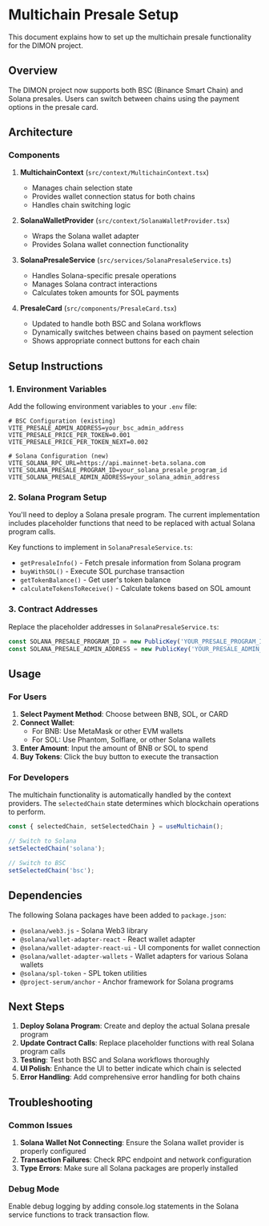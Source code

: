 # Multichain Presale Setup

This document explains how to set up the multichain presale functionality for the DIMON project.

## Overview

The DIMON project now supports both BSC (Binance Smart Chain) and Solana presales. Users can switch between chains using the payment options in the presale card.

## Architecture

### Components

1. **MultichainContext** (`src/context/MultichainContext.tsx`)
   - Manages chain selection state
   - Provides wallet connection status for both chains
   - Handles chain switching logic

2. **SolanaWalletProvider** (`src/context/SolanaWalletProvider.tsx`)
   - Wraps the Solana wallet adapter
   - Provides Solana wallet connection functionality

3. **SolanaPresaleService** (`src/services/SolanaPresaleService.ts`)
   - Handles Solana-specific presale operations
   - Manages Solana contract interactions
   - Calculates token amounts for SOL payments

4. **PresaleCard** (`src/components/PresaleCard.tsx`)
   - Updated to handle both BSC and Solana workflows
   - Dynamically switches between chains based on payment selection
   - Shows appropriate connect buttons for each chain

## Setup Instructions

### 1. Environment Variables

Add the following environment variables to your `.env` file:

```env
# BSC Configuration (existing)
VITE_PRESALE_ADMIN_ADDRESS=your_bsc_admin_address
VITE_PRESALE_PRICE_PER_TOKEN=0.001
VITE_PRESALE_PRICE_PER_TOKEN_NEXT=0.002

# Solana Configuration (new)
VITE_SOLANA_RPC_URL=https://api.mainnet-beta.solana.com
VITE_SOLANA_PRESALE_PROGRAM_ID=your_solana_presale_program_id
VITE_SOLANA_PRESALE_ADMIN_ADDRESS=your_solana_admin_address
```

### 2. Solana Program Setup

You'll need to deploy a Solana presale program. The current implementation includes placeholder functions that need to be replaced with actual Solana program calls.

Key functions to implement in `SolanaPresaleService.ts`:

- `getPresaleInfo()` - Fetch presale information from Solana program
- `buyWithSOL()` - Execute SOL purchase transaction
- `getTokenBalance()` - Get user's token balance
- `calculateTokensToReceive()` - Calculate tokens based on SOL amount

### 3. Contract Addresses

Replace the placeholder addresses in `SolanaPresaleService.ts`:

```typescript
const SOLANA_PRESALE_PROGRAM_ID = new PublicKey('YOUR_PRESALE_PROGRAM_ID');
const SOLANA_PRESALE_ADMIN_ADDRESS = new PublicKey('YOUR_PRESALE_ADMIN_ADDRESS');
```

## Usage

### For Users

1. **Select Payment Method**: Choose between BNB, SOL, or CARD
2. **Connect Wallet**: 
   - For BNB: Use MetaMask or other EVM wallets
   - For SOL: Use Phantom, Solflare, or other Solana wallets
3. **Enter Amount**: Input the amount of BNB or SOL to spend
4. **Buy Tokens**: Click the buy button to execute the transaction

### For Developers

The multichain functionality is automatically handled by the context providers. The `selectedChain` state determines which blockchain operations to perform.

```typescript
const { selectedChain, setSelectedChain } = useMultichain();

// Switch to Solana
setSelectedChain('solana');

// Switch to BSC
setSelectedChain('bsc');
```

## Dependencies

The following Solana packages have been added to `package.json`:

- `@solana/web3.js` - Solana Web3 library
- `@solana/wallet-adapter-react` - React wallet adapter
- `@solana/wallet-adapter-react-ui` - UI components for wallet connection
- `@solana/wallet-adapter-wallets` - Wallet adapters for various Solana wallets
- `@solana/spl-token` - SPL token utilities
- `@project-serum/anchor` - Anchor framework for Solana programs

## Next Steps

1. **Deploy Solana Program**: Create and deploy the actual Solana presale program
2. **Update Contract Calls**: Replace placeholder functions with real Solana program calls
3. **Testing**: Test both BSC and Solana workflows thoroughly
4. **UI Polish**: Enhance the UI to better indicate which chain is selected
5. **Error Handling**: Add comprehensive error handling for both chains

## Troubleshooting

### Common Issues

1. **Solana Wallet Not Connecting**: Ensure the Solana wallet provider is properly configured
2. **Transaction Failures**: Check RPC endpoint and network configuration
3. **Type Errors**: Make sure all Solana packages are properly installed

### Debug Mode

Enable debug logging by adding console.log statements in the Solana service functions to track transaction flow. 